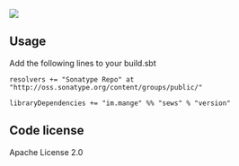 <a href="https://travis-ci.org/alltonp/sews" target="_blank"><img src="https://travis-ci.org/alltonp/sews.png?branch=master"></a>

Usage
-----
Add the following lines to your build.sbt

    resolvers += "Sonatype Repo" at "http://oss.sonatype.org/content/groups/public/"

    libraryDependencies += "im.mange" %% "sews" % "version"


Code license
------------
Apache License 2.0
